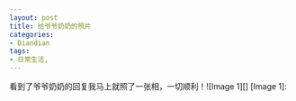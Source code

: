 ```yaml
---
layout: post
title: 给爷爷奶奶的照片
categories:
- Diandian
tags:
- 日常生活, 
---
```

看到了爷爷奶奶的回复我马上就照了一张相，一切顺利！!\[Image 1\]\[\] \[Image 1\]: